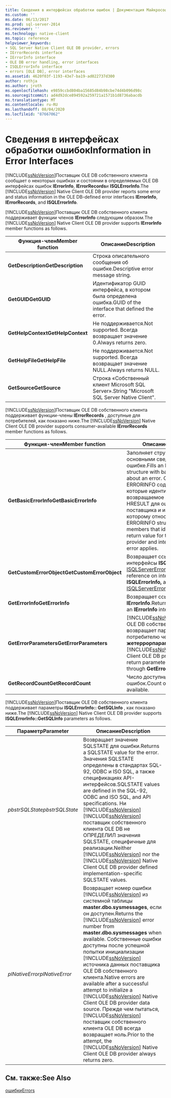```yaml
---
title: Сведения в интерфейсах обработки ошибок | Документация Майкрософт
ms.custom: ''
ms.date: 06/13/2017
ms.prod: sql-server-2014
ms.reviewer: ''
ms.technology: native-client
ms.topic: reference
helpviewer_keywords:
- SQL Server Native Client OLE DB provider, errors
- IErrorRecords interface
- IErrorInfo interface
- OLE DB error handling, error interfaces
- ISQLErrorInfo interface
- errors [OLE DB], error interfaces
ms.assetid: 4620f03f-1193-43e7-ba19-ad022737d300
author: rothja
ms.author: jroth
ms.openlocfilehash: e9859ccbd804ba15685d84b98cbe74d4b096d98c
ms.sourcegitcommit: ad4d92dce894592a259721a1571b1d8736abacdb
ms.translationtype: MT
ms.contentlocale: ru-RU
ms.lasthandoff: 08/04/2020
ms.locfileid: "87667062"
---
```

# <a name="information-in-error-interfaces"></a><span data-ttu-id="390fc-102">Сведения в интерфейсах обработки ошибок</span><span class="sxs-lookup"><span data-stu-id="390fc-102">Information in Error Interfaces</span></span>
  <span data-ttu-id="390fc-103">[!INCLUDE[ssNoVersion](../../includes/ssnoversion-md.md)]Поставщик OLE DB собственного клиента сообщает о некоторых ошибках и состоянии в определяемых OLE DB интерфейсах ошибок **IErrorInfo**, **IErrorRecords**и **ISQLErrorInfo**.</span><span class="sxs-lookup"><span data-stu-id="390fc-103">The [!INCLUDE[ssNoVersion](../../includes/ssnoversion-md.md)] Native Client OLE DB provider reports some error and status information in the OLE DB-defined error interfaces **IErrorInfo**, **IErrorRecords**, and **ISQLErrorInfo**.</span></span>  
  
 <span data-ttu-id="390fc-104">[!INCLUDE[ssNoVersion](../../includes/ssnoversion-md.md)]Поставщик OLE DB собственного клиента поддерживает функции членов **IErrorInfo** следующим образом.</span><span class="sxs-lookup"><span data-stu-id="390fc-104">The [!INCLUDE[ssNoVersion](../../includes/ssnoversion-md.md)] Native Client OLE DB provider supports **IErrorInfo** member functions as follows.</span></span>  
  
|<span data-ttu-id="390fc-105">Функция-член</span><span class="sxs-lookup"><span data-stu-id="390fc-105">Member function</span></span>|<span data-ttu-id="390fc-106">Описание</span><span class="sxs-lookup"><span data-stu-id="390fc-106">Description</span></span>|  
|---------------------|-----------------|  
|<span data-ttu-id="390fc-107">**GetDescription**</span><span class="sxs-lookup"><span data-stu-id="390fc-107">**GetDescription**</span></span>|<span data-ttu-id="390fc-108">Строка описательного сообщения об ошибке.</span><span class="sxs-lookup"><span data-stu-id="390fc-108">Descriptive error message string.</span></span>|  
|<span data-ttu-id="390fc-109">**GetGUID**</span><span class="sxs-lookup"><span data-stu-id="390fc-109">**GetGUID**</span></span>|<span data-ttu-id="390fc-110">Идентификатор GUID интерфейса, в котором была определена ошибка.</span><span class="sxs-lookup"><span data-stu-id="390fc-110">GUID of the interface that defined the error.</span></span>|  
|<span data-ttu-id="390fc-111">**GetHelpContext**</span><span class="sxs-lookup"><span data-stu-id="390fc-111">**GetHelpContext**</span></span>|<span data-ttu-id="390fc-112">Не поддерживается.</span><span class="sxs-lookup"><span data-stu-id="390fc-112">Not supported.</span></span> <span data-ttu-id="390fc-113">Всегда возвращает значение 0.</span><span class="sxs-lookup"><span data-stu-id="390fc-113">Always returns zero.</span></span>|  
|<span data-ttu-id="390fc-114">**GetHelpFile**</span><span class="sxs-lookup"><span data-stu-id="390fc-114">**GetHelpFile**</span></span>|<span data-ttu-id="390fc-115">Не поддерживается.</span><span class="sxs-lookup"><span data-stu-id="390fc-115">Not supported.</span></span> <span data-ttu-id="390fc-116">Всегда возвращает значение NULL.</span><span class="sxs-lookup"><span data-stu-id="390fc-116">Always returns NULL.</span></span>|  
|<span data-ttu-id="390fc-117">**GetSource**</span><span class="sxs-lookup"><span data-stu-id="390fc-117">**GetSource**</span></span>|<span data-ttu-id="390fc-118">Строка «Собственный клиент Microsoft SQL Server».</span><span class="sxs-lookup"><span data-stu-id="390fc-118">String "Microsoft SQL Server Native Client".</span></span>|  
  
 <span data-ttu-id="390fc-119">[!INCLUDE[ssNoVersion](../../includes/ssnoversion-md.md)]Поставщик OLE DB собственного клиента поддерживает функции-члены **IErrorRecords** , доступные для потребителей, как показано ниже.</span><span class="sxs-lookup"><span data-stu-id="390fc-119">The [!INCLUDE[ssNoVersion](../../includes/ssnoversion-md.md)] Native Client OLE DB provider supports consumer-available **IErrorRecords** member functions as follows.</span></span>  
  
|<span data-ttu-id="390fc-120">Функция-член</span><span class="sxs-lookup"><span data-stu-id="390fc-120">Member function</span></span>|<span data-ttu-id="390fc-121">Описание</span><span class="sxs-lookup"><span data-stu-id="390fc-121">Description</span></span>|  
|---------------------|-----------------|  
|<span data-ttu-id="390fc-122">**GetBasicErrorInfo**</span><span class="sxs-lookup"><span data-stu-id="390fc-122">**GetBasicErrorInfo**</span></span>|<span data-ttu-id="390fc-123">Заполняет структуру ERRORINFO основными сведениями об ошибке.</span><span class="sxs-lookup"><span data-stu-id="390fc-123">Fills an ERRORINFO structure with basic information about an error.</span></span> <span data-ttu-id="390fc-124">Структура ERRORINFO содержит элементы, которые идентифицируют возвращаемое значение HRESULT для ошибки, поставщика и интерфейс, к которому относится ошибка.</span><span class="sxs-lookup"><span data-stu-id="390fc-124">An ERRORINFO structure contains members that identify the HRESULT return value for the error, and the provider and interface to which the error applies.</span></span>|  
|<span data-ttu-id="390fc-125">**GetCustomErrorObject**</span><span class="sxs-lookup"><span data-stu-id="390fc-125">**GetCustomErrorObject**</span></span>|<span data-ttu-id="390fc-126">Возвращает ссылку на интерфейсы **ISQLErrorInfo** и [ISQLServerErrorInfo](../../database-engine/dev-guide/isqlservererrorinfo-ole-db.md).</span><span class="sxs-lookup"><span data-stu-id="390fc-126">Returns a reference on interfaces **ISQLErrorInfo,** and [ISQLServerErrorInfo](../../database-engine/dev-guide/isqlservererrorinfo-ole-db.md).</span></span>|  
|<span data-ttu-id="390fc-127">**GetErrorInfo**</span><span class="sxs-lookup"><span data-stu-id="390fc-127">**GetErrorInfo**</span></span>|<span data-ttu-id="390fc-128">Возвращает ссылку на интерфейс **IErrorInfo**.</span><span class="sxs-lookup"><span data-stu-id="390fc-128">Returns a reference on an **IErrorInfo** interface.</span></span>|  
|<span data-ttu-id="390fc-129">**GetErrorParameters**</span><span class="sxs-lookup"><span data-stu-id="390fc-129">**GetErrorParameters**</span></span>|<span data-ttu-id="390fc-130">[!INCLUDE[ssNoVersion](../../includes/ssnoversion-md.md)]Поставщик OLE DB собственного клиента не возвращает параметры потребителю через **жетеррорпараметерс**.</span><span class="sxs-lookup"><span data-stu-id="390fc-130">The [!INCLUDE[ssNoVersion](../../includes/ssnoversion-md.md)] Native Client OLE DB provider does not return parameters to the consumer through **GetErrorParameters**.</span></span>|  
|<span data-ttu-id="390fc-131">**GetRecordCount**</span><span class="sxs-lookup"><span data-stu-id="390fc-131">**GetRecordCount**</span></span>|<span data-ttu-id="390fc-132">Число доступных записей ошибок.</span><span class="sxs-lookup"><span data-stu-id="390fc-132">Count of error records available.</span></span>|  
  
 <span data-ttu-id="390fc-133">[!INCLUDE[ssNoVersion](../../includes/ssnoversion-md.md)]Поставщик OLE DB собственного клиента поддерживает параметры **ISQLErrorInfo:: GetSQLInfo** , как показано ниже.</span><span class="sxs-lookup"><span data-stu-id="390fc-133">The [!INCLUDE[ssNoVersion](../../includes/ssnoversion-md.md)] Native Client OLE DB provider supports **ISQLErrorInfo::GetSQLInfo** parameters as follows.</span></span>  
  
|<span data-ttu-id="390fc-134">Параметр</span><span class="sxs-lookup"><span data-stu-id="390fc-134">Parameter</span></span>|<span data-ttu-id="390fc-135">Описание</span><span class="sxs-lookup"><span data-stu-id="390fc-135">Description</span></span>|  
|---------------|-----------------|  
|<span data-ttu-id="390fc-136">*pbstrSQLState*</span><span class="sxs-lookup"><span data-stu-id="390fc-136">*pbstrSQLState*</span></span>|<span data-ttu-id="390fc-137">Возвращает значение SQLSTATE для ошибки.</span><span class="sxs-lookup"><span data-stu-id="390fc-137">Returns a SQLSTATE value for the error.</span></span> <span data-ttu-id="390fc-138">Значения SQLSTATE определены в стандартах SQL-92, ODBC и ISO SQL, а также спецификациях API-интерфейсов.</span><span class="sxs-lookup"><span data-stu-id="390fc-138">SQLSTATE values are defined in the SQL-92, ODBC and ISO SQL, and API specifications.</span></span> <span data-ttu-id="390fc-139">Ни [!INCLUDE[ssNoVersion](../../includes/ssnoversion-md.md)] [!INCLUDE[ssNoVersion](../../includes/ssnoversion-md.md)] поставщик собственного клиента OLE DB не ОПРЕДЕЛИЛ значения SQLSTATE, специфичные для реализации.</span><span class="sxs-lookup"><span data-stu-id="390fc-139">Neither [!INCLUDE[ssNoVersion](../../includes/ssnoversion-md.md)] nor the [!INCLUDE[ssNoVersion](../../includes/ssnoversion-md.md)] Native Client OLE DB provider defined implementation-specific SQLSTATE values.</span></span>|  
|<span data-ttu-id="390fc-140">*plNativeError*</span><span class="sxs-lookup"><span data-stu-id="390fc-140">*plNativeError*</span></span>|<span data-ttu-id="390fc-141">Возвращает номер ошибки [!INCLUDE[ssNoVersion](../../includes/ssnoversion-md.md)] из системной таблицы **master.dbo.sysmessages**, если он доступен.</span><span class="sxs-lookup"><span data-stu-id="390fc-141">Returns the [!INCLUDE[ssNoVersion](../../includes/ssnoversion-md.md)] error number from **master.dbo.sysmessages** when available.</span></span> <span data-ttu-id="390fc-142">Собственные ошибки доступны после успешной попытки инициализации [!INCLUDE[ssNoVersion](../../includes/ssnoversion-md.md)] источника данных поставщика OLE DB собственного клиента.</span><span class="sxs-lookup"><span data-stu-id="390fc-142">Native errors are available after a successful attempt to initialize a [!INCLUDE[ssNoVersion](../../includes/ssnoversion-md.md)] Native Client OLE DB provider data source.</span></span> <span data-ttu-id="390fc-143">Прежде чем пытаться, [!INCLUDE[ssNoVersion](../../includes/ssnoversion-md.md)] поставщик собственного клиента OLE DB всегда возвращает ноль.</span><span class="sxs-lookup"><span data-stu-id="390fc-143">Prior to the attempt, the [!INCLUDE[ssNoVersion](../../includes/ssnoversion-md.md)] Native Client OLE DB provider always returns zero.</span></span>|  
  
## <a name="see-also"></a><span data-ttu-id="390fc-144">См. также:</span><span class="sxs-lookup"><span data-stu-id="390fc-144">See Also</span></span>  
 [<span data-ttu-id="390fc-145">ошибки</span><span class="sxs-lookup"><span data-stu-id="390fc-145">Errors</span></span>](errors.md)  
  
  

